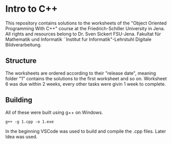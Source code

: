 # Intro to C++
This repository contains solutions to the worksheets of the "Object Oriented Programming With C++" course at the Friedrich-Schiller University in Jena. All rights and resources 
belong to Dr. Sven Sickert FSU-Jena. Fakultat für Mathematik und Informatik ¨Institut fur Informatik"-Lehrstuhl Digitale Bildverarbeitung. 

## Structure
The worksheets are ordered according to their "release date", meaning folder "1" contains the solutions to the first worksheet and so on. Worksheet 6 was due within 2 weeks, every other tasks were givin 1 week to complete. 

## Building
All of these were built using g++ on Windows.

`g++ -g 1.cpp -o 1.exe` 

In the beginning VSCode was used to build and compile the .cpp files. Later Idea was used. 
